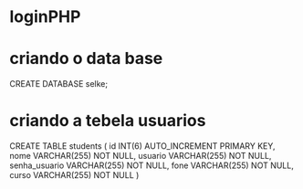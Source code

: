 # loginPHP

# criando o data base
CREATE DATABASE selke;

# criando a tebela usuarios
CREATE TABLE students ( 
id INT(6) AUTO_INCREMENT PRIMARY KEY, 
nome VARCHAR(255) NOT NULL, 
usuario VARCHAR(255) NOT NULL, 
senha_usuario VARCHAR(255) NOT NULL,
fone VARCHAR(255) NOT NULL, 
curso VARCHAR(255) NOT NULL )

